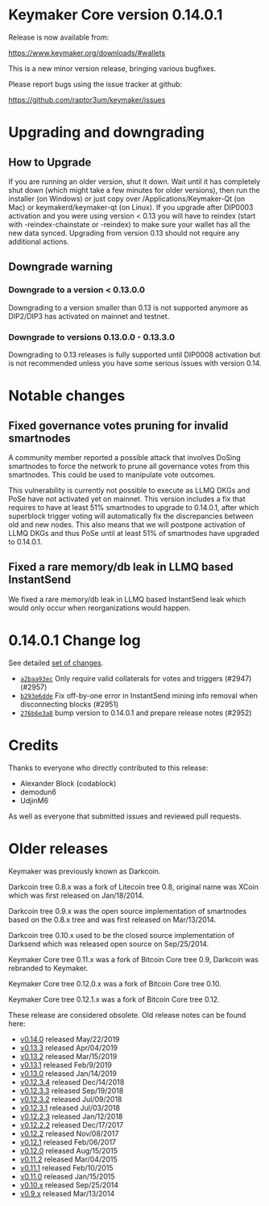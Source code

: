 Keymaker Core version 0.14.0.1
==========================

Release is now available from:

  <https://www.keymaker.org/downloads/#wallets>

This is a new minor version release, bringing various bugfixes.

Please report bugs using the issue tracker at github:

  <https://github.com/raptor3um/keymaker/issues>


Upgrading and downgrading
=========================

How to Upgrade
--------------

If you are running an older version, shut it down. Wait until it has completely
shut down (which might take a few minutes for older versions), then run the
installer (on Windows) or just copy over /Applications/Keymaker-Qt (on Mac) or
keymakerd/keymaker-qt (on Linux). If you upgrade after DIP0003 activation and you were
using version < 0.13 you will have to reindex (start with -reindex-chainstate
or -reindex) to make sure your wallet has all the new data synced. Upgrading from
version 0.13 should not require any additional actions.

Downgrade warning
-----------------

### Downgrade to a version < 0.13.0.0

Downgrading to a version smaller than 0.13 is not supported anymore as DIP2/DIP3 has
activated on mainnet and testnet.

### Downgrade to versions 0.13.0.0 - 0.13.3.0

Downgrading to 0.13 releases is fully supported until DIP0008 activation but is not
recommended unless you have some serious issues with version 0.14.

Notable changes
===============

Fixed governance votes pruning for invalid smartnodes 
------------------------------------------------------
A community member reported a possible attack that involves DoSing smartnodes to force the network
to prune all governance votes from this smartnodes. This could be used to manipulate vote outcomes.

This vulnerability is currently not possible to execute as LLMQ DKGs and PoSe have not activated yet on
mainnet. This version includes a fix that requires to have at least 51% smartnodes to upgrade to
0.14.0.1, after which superblock trigger voting will automatically fix the discrepancies between
old and new nodes. This also means that we will postpone activation of LLMQ DKGs and thus PoSe until
at least 51% of smartnodes have upgraded to 0.14.0.1.

Fixed a rare memory/db leak in LLMQ based InstantSend
-----------------------------------------------------
We fixed a rare memory/db leak in LLMQ based InstantSend leak which would only occur when reorganizations
would happen.

0.14.0.1 Change log
===================

See detailed [set of changes](https://github.com/raptor3um/keymaker/compare/v0.14.0.0...keymaker:v0.14.0.1).

- [`a2baa93ec`](https://github.com/raptor3um/keymaker/commit/a2baa93ec) Only require valid collaterals for votes and triggers (#2947) (#2957)
- [`b293e6dde`](https://github.com/raptor3um/keymaker/commit/b293e6dde) Fix off-by-one error in InstantSend mining info removal when disconnecting blocks (#2951)
- [`276b6e3a8`](https://github.com/raptor3um/keymaker/commit/276b6e3a8) bump version to 0.14.0.1 and prepare release notes (#2952)

Credits
=======

Thanks to everyone who directly contributed to this release:

- Alexander Block (codablock)
- demodun6
- UdjinM6

As well as everyone that submitted issues and reviewed pull requests.

Older releases
==============

Keymaker was previously known as Darkcoin.

Darkcoin tree 0.8.x was a fork of Litecoin tree 0.8, original name was XCoin
which was first released on Jan/18/2014.

Darkcoin tree 0.9.x was the open source implementation of smartnodes based on
the 0.8.x tree and was first released on Mar/13/2014.

Darkcoin tree 0.10.x used to be the closed source implementation of Darksend
which was released open source on Sep/25/2014.

Keymaker Core tree 0.11.x was a fork of Bitcoin Core tree 0.9,
Darkcoin was rebranded to Keymaker.

Keymaker Core tree 0.12.0.x was a fork of Bitcoin Core tree 0.10.

Keymaker Core tree 0.12.1.x was a fork of Bitcoin Core tree 0.12.

These release are considered obsolete. Old release notes can be found here:

- [v0.14.0](https://github.com/raptor3um/keymaker/blob/master/doc/release-notes/keymaker/release-notes-0.14.0.md) released May/22/2019
- [v0.13.3](https://github.com/raptor3um/keymaker/blob/master/doc/release-notes/keymaker/release-notes-0.13.3.md) released Apr/04/2019
- [v0.13.2](https://github.com/raptor3um/keymaker/blob/master/doc/release-notes/keymaker/release-notes-0.13.2.md) released Mar/15/2019
- [v0.13.1](https://github.com/raptor3um/keymaker/blob/master/doc/release-notes/keymaker/release-notes-0.13.1.md) released Feb/9/2019
- [v0.13.0](https://github.com/raptor3um/keymaker/blob/master/doc/release-notes/keymaker/release-notes-0.13.0.md) released Jan/14/2019
- [v0.12.3.4](https://github.com/raptor3um/keymaker/blob/master/doc/release-notes/keymaker/release-notes-0.12.3.4.md) released Dec/14/2018
- [v0.12.3.3](https://github.com/raptor3um/keymaker/blob/master/doc/release-notes/keymaker/release-notes-0.12.3.3.md) released Sep/19/2018
- [v0.12.3.2](https://github.com/raptor3um/keymaker/blob/master/doc/release-notes/keymaker/release-notes-0.12.3.2.md) released Jul/09/2018
- [v0.12.3.1](https://github.com/raptor3um/keymaker/blob/master/doc/release-notes/keymaker/release-notes-0.12.3.1.md) released Jul/03/2018
- [v0.12.2.3](https://github.com/raptor3um/keymaker/blob/master/doc/release-notes/keymaker/release-notes-0.12.2.3.md) released Jan/12/2018
- [v0.12.2.2](https://github.com/raptor3um/keymaker/blob/master/doc/release-notes/keymaker/release-notes-0.12.2.2.md) released Dec/17/2017
- [v0.12.2](https://github.com/raptor3um/keymaker/blob/master/doc/release-notes/keymaker/release-notes-0.12.2.md) released Nov/08/2017
- [v0.12.1](https://github.com/raptor3um/keymaker/blob/master/doc/release-notes/keymaker/release-notes-0.12.1.md) released Feb/06/2017
- [v0.12.0](https://github.com/raptor3um/keymaker/blob/master/doc/release-notes/keymaker/release-notes-0.12.0.md) released Aug/15/2015
- [v0.11.2](https://github.com/raptor3um/keymaker/blob/master/doc/release-notes/keymaker/release-notes-0.11.2.md) released Mar/04/2015
- [v0.11.1](https://github.com/raptor3um/keymaker/blob/master/doc/release-notes/keymaker/release-notes-0.11.1.md) released Feb/10/2015
- [v0.11.0](https://github.com/raptor3um/keymaker/blob/master/doc/release-notes/keymaker/release-notes-0.11.0.md) released Jan/15/2015
- [v0.10.x](https://github.com/raptor3um/keymaker/blob/master/doc/release-notes/keymaker/release-notes-0.10.0.md) released Sep/25/2014
- [v0.9.x](https://github.com/raptor3um/keymaker/blob/master/doc/release-notes/keymaker/release-notes-0.9.0.md) released Mar/13/2014

